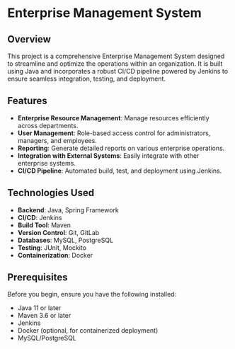 # Enterprise Management System

## Overview

This project is a comprehensive Enterprise Management System designed to streamline and optimize the operations within an organization. It is built using Java and incorporates a robust CI/CD pipeline powered by Jenkins to ensure seamless integration, testing, and deployment.

## Features

- **Enterprise Resource Management**: Manage resources efficiently across departments.
- **User Management**: Role-based access control for administrators, managers, and employees.
- **Reporting**: Generate detailed reports on various enterprise operations.
- **Integration with External Systems**: Easily integrate with other enterprise systems.
- **CI/CD Pipeline**: Automated build, test, and deployment using Jenkins.

## Technologies Used

- **Backend**: Java, Spring Framework
- **CI/CD**: Jenkins
- **Build Tool**: Maven
- **Version Control**: Git, GitLab
- **Databases**: MySQL, PostgreSQL
- **Testing**: JUnit, Mockito
- **Containerization**: Docker

## Prerequisites

Before you begin, ensure you have the following installed:

- Java 11 or later
- Maven 3.6 or later
- Jenkins
- Docker (optional, for containerized deployment)
- MySQL/PostgreSQL


